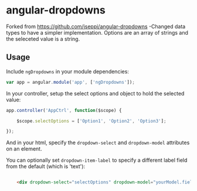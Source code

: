 # angular-dropdowns

Forked from https://github.com/jseppi/angular-dropdowns
-Changed data types to have a simpler implementation. Options are an array of strings and the seleceted value is a string.

## Usage

Include `ngDropdowns` in your module dependencies:

```js
var app = angular.module('app', ['ngDropdowns']);
```

In your controller, setup the select options and object to hold the selected value:

```js
app.controller('AppCtrl', function($scope) {

    $scope.selectOptions = ['Option1', 'Option2', 'Option3'];

});
```

And in your html, specify the `dropdown-select` and `dropdown-model` attributes on an element.

You can optionally set `dropdown-item-label` to specify a different label field from the default (which is 'text'):

```html

    <div dropdown-select="selectOptions" dropdown-model="yourModel.fieldName"></div>
    
```

